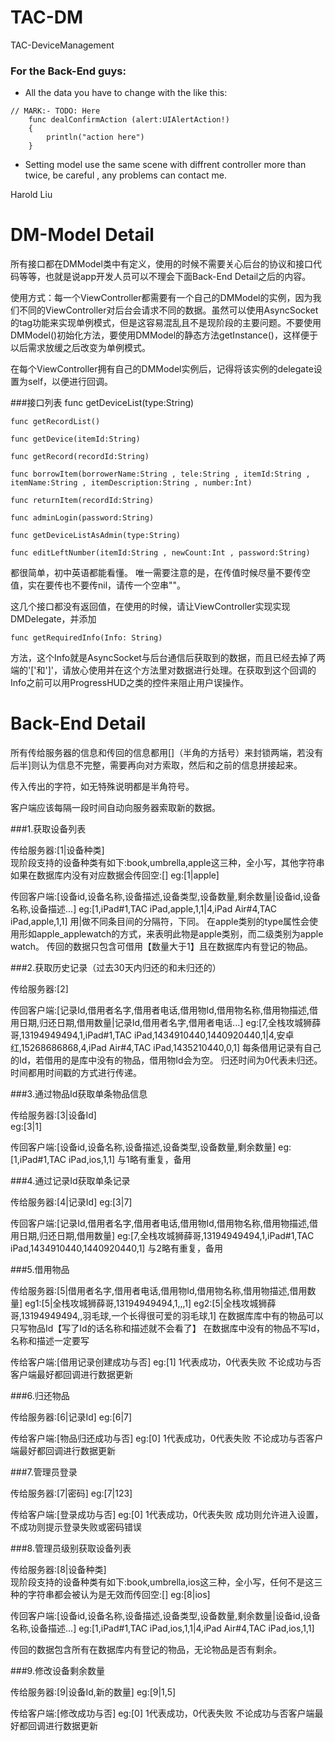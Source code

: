# TAC-DM
TAC-DeviceManagement

### For the Back-End guys:
* All the data you have to change with the 
like this:

```
// MARK:- TODO: Here
    func dealConfirmAction (alert:UIAlertAction!)
    {
        println("action here")
    }
``` 

* Setting model use the same scene with diffrent controller more than twice, be careful , any problems can contact me.

Harold Liu

# DM-Model Detail
所有接口都在DMModel类中有定义，使用的时候不需要关心后台的协议和接口代码等等，也就是说app开发人员可以不理会下面Back-End Detail之后的内容。

使用方式：每一个ViewController都需要有一个自己的DMModel的实例，因为我们不同的ViewController对后台会请求不同的数据。虽然可以使用AsyncSocket的tag功能来实现单例模式，但是这容易混乱且不是现阶段的主要问题。不要使用DMModel()初始化方法，要使用DMModel的静态方法getInstance()，这样便于以后需求放缓之后改变为单例模式。

在每个ViewController拥有自己的DMModel实例后，记得将该实例的delegate设置为self，以便进行回调。

###接口列表
    func getDeviceList(type:String)
    
    func getRecordList()
    
    func getDevice(itemId:String)
    
    func getRecord(recordId:String)
    
    func borrowItem(borrowerName:String , tele:String , itemId:String , itemName:String , itemDescription:String , number:Int)
    
    func returnItem(recordId:String)
    
    func adminLogin(password:String)
    
    func getDeviceListAsAdmin(type:String)
    
    func editLeftNumber(itemId:String , newCount:Int , password:String)
    
都很简单，初中英语都能看懂。
唯一需要注意的是，在传值时候尽量不要传空值，实在要传也不要传nil，请传一个空串""。

这几个接口都没有返回值，在使用的时候，请让ViewController实现实现DMDelegate，并添加

    func getRequiredInfo(Info: String)
方法，这个Info就是AsyncSocket与后台通信后获取到的数据，而且已经去掉了两端的'['和']'，请放心使用并在这个方法里对数据进行处理。在获取到这个回调的Info之前可以用ProgressHUD之类的控件来阻止用户误操作。

# Back-End Detail
所有传给服务器的信息和传回的信息都用[]（半角的方括号）来封锁两端，若没有后半]则认为信息不完整，需要再向对方索取，然后和之前的信息拼接起来。

传入传出的字符，如无特殊说明都是半角符号。

客户端应该每隔一段时间自动向服务器索取新的数据。

###1.获取设备列表

传给服务器:[1|设备种类]   
现阶段支持的设备种类有如下:book,umbrella,apple这三种，全小写，其他字符串如果在数据库内没有对应数据会传回空:[]
eg:[1|apple]

传回客户端:[设备id,设备名称,设备描述,设备类型,设备数量,剩余数量|设备id,设备名称,设备描述...]
eg:[1,iPad#1,TAC iPad,apple,1,1|4,iPad Air#4,TAC iPad,apple,1,1]
用|做不同条目间的分隔符，下同。
在apple类别的type属性会使用形如apple_applewatch的方式，来表明此物是apple类别，而二级类别为apple watch。
传回的数据只包含可借用【数量大于1】且在数据库内有登记的物品。


###2.获取历史记录（过去30天内归还的和未归还的）

传给服务器:[2]

传回客户端:[记录Id,借用者名字,借用者电话,借用物Id,借用物名称,借用物描述,借用日期,归还日期,借用数量|记录Id,借用者名字,借用者电话...]
eg:[7,全栈攻城狮薛哥,13194949494,1,iPad#1,TAC iPad,1434910440,1440920440,1|4,安卓红,15268686868,4,iPad Air#4,TAC iPad,1435210440,0,1]
每条借用记录有自己的Id，若借用的是库中没有的物品，借用物Id会为空。
归还时间为0代表未归还。
时间都用时间戳的方式进行传递。


###3.通过物品Id获取单条物品信息

传给服务器:[3|设备Id]   
eg:[3|1]

传回客户端:[设备id,设备名称,设备描述,设备类型,设备数量,剩余数量]
eg:[1,iPad#1,TAC iPad,ios,1,1]
与1略有重复，备用


###4.通过记录Id获取单条记录

传给服务器:[4|记录Id]
eg:[3|7]

传回客户端:[记录Id,借用者名字,借用者电话,借用物Id,借用物名称,借用物描述,借用日期,归还日期,借用数量]
eg:[7,全栈攻城狮薛哥,13194949494,1,iPad#1,TAC iPad,1434910440,1440920440,1]
与2略有重复，备用


###5.借用物品

传给服务器:[5|借用者名字,借用者电话,借用物Id,借用物名称,借用物描述,借用数量]
eg1:[5|全栈攻城狮薛哥,13194949494,1,,,1]
eg2:[5|全栈攻城狮薛哥,13194949494,,羽毛球,一个长得很可爱的羽毛球,1]
在数据库库中有的物品可以只写物品Id【写了Id的话名称和描述就不会看了】
在数据库中没有的物品不写Id，名称和描述一定要写

传给客户端:[借用记录创建成功与否]
eg:[1]
1代表成功，0代表失败
不论成功与否客户端最好都回调进行数据更新


###6.归还物品

传给服务器:[6|记录Id]
eg:[6|7]

传给客户端:[物品归还成功与否]
eg:[0]
1代表成功，0代表失败
不论成功与否客户端最好都回调进行数据更新


###7.管理员登录

传给服务器:[7|密码]
eg:[7|123]

传给客户端:[登录成功与否]
eg:[0]
1代表成功，0代表失败
成功则允许进入设置，不成功则提示登录失败或密码错误


###8.管理员级别获取设备列表

传给服务器:[8|设备种类]   
现阶段支持的设备种类有如下:book,umbrella,ios这三种，全小写，任何不是这三种的字符串都会被认为是无效而传回空:[]
eg:[8|ios]

传回客户端:[设备id,设备名称,设备描述,设备类型,设备数量,剩余数量|设备id,设备名称,设备描述...]
eg:[1,iPad#1,TAC iPad,ios,1,1|4,iPad Air#4,TAC iPad,ios,1,1]

传回的数据包含所有在数据库内有登记的物品，无论物品是否有剩余。


###9.修改设备剩余数量

传给服务器:[9|设备Id,新的数量]
eg:[9|1,5]

传给客户端:[修改成功与否]
eg:[0]
1代表成功，0代表失败
不论成功与否客户端最好都回调进行数据更新



